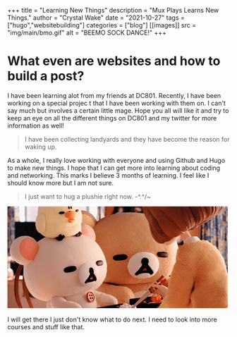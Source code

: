 +++
title = "Learning New Things"
description = "Mux Plays Learns New Things."
author = "Crystal Wake"
date = "2021-10-27"
tags = ["hugo","websitebuilding"]
categories = ["blog"]
[[images]]
  src = "img/main/bmo.gif"
  alt = "BEEMO SOCK DANCE!"
+++


# What even are websites and how to build a post? 

I have been learning alot from my friends at DC801. Recently, I have been working on a special projec t that I have been working with them on. I can't say much but involves a certain little mage. Hope you all will like it and try to keep an eye on all the different things on DC801 and my twitter for more information as well!

> I have been collecting landyards and they have become the reason for waking up. 

As a whole, I really love working with everyone and using Github and Hugo to make new things. I hope that I can get more into learning about coding and networking. This marks I believe 3 months of learning. I feel like I should know more but I am not sure. 

> I just want to hug a plushie right now. -\^.^/~

![Pluuuuushhhhhiiiiiieeeesss](/img/main/plush.gif)

I will get there I just don't know what to do next. I need to look into more courses and stuff like that. 